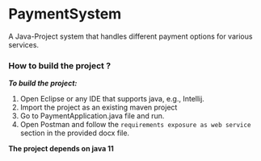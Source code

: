 # PaymentSystem
A Java-Project system that handles different payment options for various services.‏

### How to build the project ?
***To build the project:‏***
1. Open Eclipse or any IDE that supports java, e.g., Intellij.
2. Import the project as an existing maven project
3. Go to PaymentApplication.java file and run.
4. Open Postman and follow the `requirements exposure as web service` section in the provided docx file.

**The project depends on java 11**


